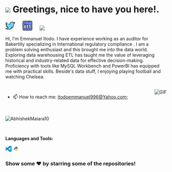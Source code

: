 <h1><img src="https://emojis.slackmojis.com/emojis/images/1531849430/4246/blob-sunglasses.gif?1531849430" width="30"/> Greetings, nice to have you here!.</h1>

<p align="left">
<a href="https://twitter.com/_tozee" target="_blank"><img height="30" src="https://raw.githubusercontent.com/AbhishekMaira10/AbhishekMaira10/master/Resources/png/twitter.png?raw=true"></a>&nbsp;&nbsp;&nbsp;&nbsp;&nbsp;
<a href="[https://www.linkedin.com/in/emmanuel-itodo-](https://www.linkedin.com/in/emmanuel-itodo-950781255/)" target="_blank"><img height="30" src="https://raw.githubusercontent.com/AbhishekMaira10/AbhishekMaira10/master/linkedin.png?raw=true"></a>&nbsp;&nbsp;&nbsp;&nbsp;&nbsp;
<a href="https://www.instagram.com/_tozee26th/" target="_blank"><img height="30" src="https://image.flaticon.com/icons/svg/725/725278.svg"></a>&nbsp;&nbsp;&nbsp;&nbsp;&nbsp;

<br>

Hi, I'm Emmanuel Itodo. I have experience working as an auditor for Bakertilly specializing in International regulatory compliance . I am a problem solving enthusiast and this brought me into the data world. Exploring data warehousing ETL has taught me the value of leveraging historical and industry-related data for effective decision-making. Proficiency with tools like MySQL Workbench and PowerBI has equipped me with practical skills. Beside's data stuff, I enjoying playing football and watching Chelsea.

<br>


<!-- https://media.giphy.com/media/SWoSkN6DxTszqIKEqv/giphy.gif -->
<!-- <img align="right" height="250" width="400" alt="GIF" src="https://miro.medium.com/max/1360/1*IRGHmiGsa16stedQvIaZfw.gif" /> -->

<img align="right" alt="GIF" src="https://media.giphy.com/media/3ohzdKvLT1DxFxhZAI/giphy.gif" />

 - 📫 How to reach me: [itodoemmanuel996@Yahoo.com](mailto:itodoemmanuel996.com);
 
 <br>

 <p align="left"> <img src="https://komarev.com/ghpvc/?username=AbhishekMaira10" alt="AbhishekMaiara10" /> </p>
 
 </br>

**Languages and Tools:**
<br>

<code><img height="20" src="https://raw.githubusercontent.com/github/explore/80688e429a7d4ef2fca1e82350fe8e3517d3494d/topics/visual-studio-code/visual-studio-code.png"></code>
<code><img height="20" src="https://raw.githubusercontent.com/github/explore/80688e429a7d4ef2fca1e82350fe8e3517d3494d/topics/python/python.png"></code>

### Show some ❤️ by starring some of the repositories!
</div>
